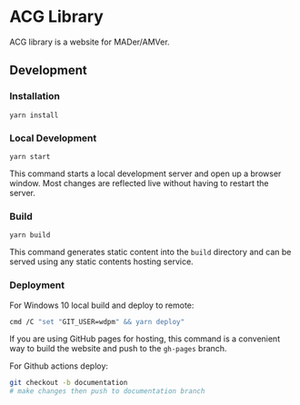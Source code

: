# ACG Library

ACG library is a website for MADer/AMVer.

## Development
### Installation

```console
yarn install
```

### Local Development

```console
yarn start
```

This command starts a local development server and open up a browser window. Most changes are reflected live without having to restart the server.

### Build

```console
yarn build
```

This command generates static content into the `build` directory and can be served using any static contents hosting service.

### Deployment

For Windows 10 local build and deploy to remote:
```bash
cmd /C "set "GIT_USER=wdpm" && yarn deploy"
```
If you are using GitHub pages for hosting, this command is a convenient way to build the website and push to the `gh-pages` branch.

For Github actions deploy:
```bash
git checkout -b documentation
# make changes then push to documentation branch
```

